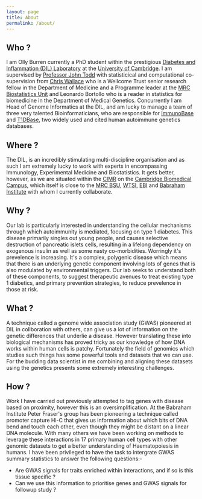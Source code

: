 ```yaml
---
layout: page
title: About
permalink: /about/
---
```


## Who ?

I am Olly Burren currently a PhD student within the prestigious [Diabetes and Inflammation (DIL) Laboratory](https://www-gene.cimr.cam.ac.uk/) at the [University of Cambridge](http://www.cam.ac.uk/). I am supervised by <a href="https://en.wikipedia.org/wiki/John_A._Todd_(biologist)">Professor John Todd</a> with statisticical and computational co-supervision from <a href="http://chr1swallace.github.io/">Chris Wallace</a> who is a Wellcome Trust senior research fellow in the Department of Medicine and a Programme leader at the [MRC Biostatistics Unit](http://www.mrc-bsu.cam.ac.uk/) and Leonardo Bortollo who is a reader in statistics for biomedicine in the Department of Medical Genetics. Concurrently I am Head of Genome Informatics at the DIL, and am lucky to manage a team of three very talented Bioinformaticians, who are responsible for [ImmunoBase](http://www.immunobase.org) and [T1DBase](http://www.t1dbase.org), two widely used and cited human autoimmune genetics databases. 

## Where ?

The DIL, is an incredibly stimulating  multi-discipline organisation and as such I am extremely lucky to work with experts in encompassing Immunology, Experimental Medicine and Biostatistics. It gets better, however, as we are situated within the [CIMR](http://www.cimr.cam.ac.uk) on the [Cambridge Biomedical Campus](http://cambridge-biomedical.com/), which itself is close to the [MRC BSU](http://www.mrc-bsu.cam.ac.uk/), [WTSI](http://www.sanger.ac.uk/),  [EBI](http://www.ebi.ac.uk) and [Babraham Institute](http://www.babraham.ac.uk/) with whom I currently collaborate.

## Why ?

Our lab is particularly interested in understanding the cellular mechanisms through which autoimmunity is mediated, focusing on type 1 diabetes. This disease primarily singles out young people, and causes selective destruction of pancreatic islets cells, resulting in a lifelong dependency on exogenous insulin as well as some nasty co-morbidities. Worringly it's prevelence is increasing. It's a complex, polygenic disease  which means that there is an underlying genetic component involving lots of genes that is also modulated by environmental triggers. Our lab seeks to understand both of these components, to suggest therapeutic avenues to treat existing type 1 diabetics, and primary prevention strategies, to reduce prevelence in those at risk. 

## What ?

A technique called a genome wide association study (GWAS) pioneered at DIL in collboration with others, can give us a lot of information on the genetic differences that underlie a disease. However translating these into biological mechanisms has proved tricky as our knowledge of how DNA works within human cells is patchy. Fortunately the field of genomics which studies such things has some powerful tools and datasets that we can use. For the budding data scientist in me combining and aligning these datasets using the genetics presents some extremely interesting challenges.   

## How ?

Work I have carried out previously attempted to tag genes with disease based on proximity, however this is an oversimplification. At the Babraham Institute Peter Fraser's group has been pioneering a technique called promoter capture Hi-C that gives us information about which bits of DNA bend and touch each other, even though they might be distant on a linear DNA molecule. With many others we have been working on methods to leverage these interactions in 17 primary human cell types with other genomic datasets to get a better understanding of Haematopoiesis in humans. I have been privileged to have the task to intergrate GWAS summary statistics to answer the following questions:-

  * Are GWAS signals for traits enriched within interactions, and if so is this tissue specific ?
  * Can we use this information to prioritise genes and GWAS signals for followup study ?
